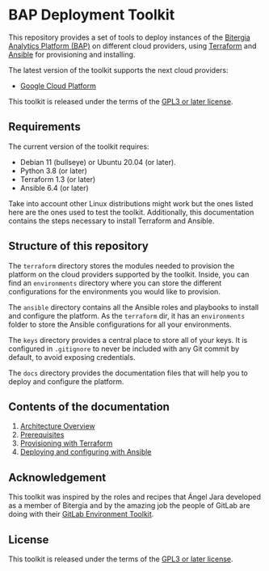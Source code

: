 # BAP Deployment Toolkit

This repository provides a set of tools to deploy instances of the
[Bitergia Analytics Platform (BAP)](https://github.com/bitergia-analytics/)
on different cloud providers, using [Terraform](https://www.terraform.io/)
and [Ansible](https://www.ansible.com/) for provisioning and installing.

The latest version of the toolkit supports the next cloud providers:

- [Google Cloud Platform](https://cloud.google.com/gcp)

This toolkit is released under the terms of the [GPL3 or later license](LICENSE).

## Requirements

The current version of the toolkit requires:

- Debian 11 (bullseye) or Ubuntu 20.04 (or later).
- Python 3.8 (or later)
- Terraform 1.3 (or later)
- Ansible 6.4 (or later)

Take into account other Linux distributions might work but the ones listed
here are the ones used to test the toolkit. Additionally, this documentation
contains the steps necessary to install Terraform and Ansible.

## Structure of this repository

The `terraform` directory stores the modules needed to provision the platform
on the cloud providers supported by the toolkit. Inside, you can find an
`environments` directory where you can store the different configurations
for the environments you would like to provision.

The `ansible` directory contains all the Ansible roles and playbooks to install
and configure the platform. As the `terraform` dir, it has an `environments`
folder to store the Ansible configurations for all your environments.

The `keys` directory provides a central place to store all of your keys. It is
configured in `.gitignore` to never be included with any Git commit by default,
to avoid exposing credentials.

The `docs` directory provides the documentation files that will help you to
deploy and configure the platform.

## Contents of the documentation

1. [Architecture Overview](docs/architecture_overview.md)
1. [Prerequisites](docs/prerequisites.md)
1. [Provisioning with Terraform](docs/provision.md)
1. [Deploying and configuring with Ansible](docs/deployment_and_config.md)

## Acknowledgement

This toolkit was inspired by the roles and recipes that Ángel Jara developed
as a member of Bitergia and by the amazing job the people of
GitLab are doing with their [GitLab Environment Toolkit](https://gitlab.com/gitlab-org/gitlab-environment-toolkit).

## License

This toolkit is released under the terms of the [GPL3 or later license](LICENSE).
